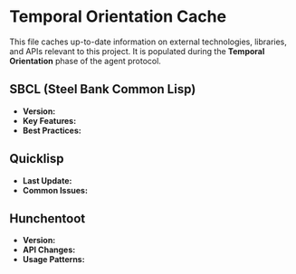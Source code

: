 # Temporal Orientation Cache

This file caches up-to-date information on external technologies, libraries, and APIs relevant to this project. It is populated during the **Temporal Orientation** phase of the agent protocol.

## SBCL (Steel Bank Common Lisp)
*   **Version:**
*   **Key Features:**
*   **Best Practices:**

## Quicklisp
*   **Last Update:**
*   **Common Issues:**

## Hunchentoot
*   **Version:**
*   **API Changes:**
*   **Usage Patterns:**